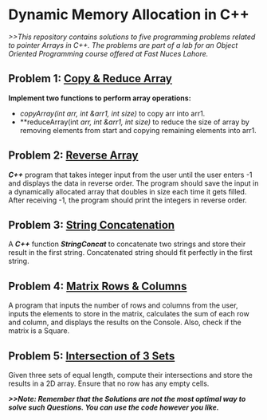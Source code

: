 # Dynamic Memory Allocation in C++

_>>This repository contains solutions to five programming problems related to pointer Arrays in C++. The problems are part of a lab for an Object Oriented Programming course offered at Fast Nuces Lahore._

## Problem 1: [Copy & Reduce Array](https://github.com/HasanYahya101/OOP-Lab-2-Fast-Nuces-2023/blob/main/l227971_q1_Lab2.cpp)

**Implement two functions to perform array operations:**

- **copyArray(int* arr, int *&arr1, int size)** to copy arr into arr1.
- **reduceArray(int *arr, int *&arr1, int size)** to reduce the size of array by removing elements from start and copying remaining elements into arr1.

## Problem 2: [Reverse Array](https://github.com/HasanYahya101/OOP-Lab-2-Fast-Nuces-2023/blob/main/l227971_q2_lab2.cpp)

_**C++**_ program that takes integer input from the user until the user enters -1 and displays the data in reverse order. 
The program should save the input in a dynamically allocated array that doubles in size each time it gets filled. 
After receiving -1, the program should print the integers in reverse order.

## Problem 3: [String Concatenation](https://github.com/HasanYahya101/OOP-Lab-2-Fast-Nuces-2023/blob/main/l227971_q3_lab2.cpp)

A _**C++**_ function **_StringConcat_** to concatenate two strings and store their result in the first string. 
Concatenated string should fit perfectly in the first string.

## Problem 4: [Matrix Rows & Columns](https://github.com/HasanYahya101/OOP-Lab-2-Fast-Nuces-2023/blob/main/l227971_q4_lab2.cpp)

A program that inputs the number of rows and columns from the user, inputs the elements to store in the matrix, calculates the sum of each row and column, and displays the results on the Console.
Also, check if the matrix is a Square.

## Problem 5: [Intersection of 3 Sets](https://github.com/HasanYahya101/OOP-Lab-2-Fast-Nuces-2023/blob/main/l227971_q5_lab2.cpp)

Given three sets of equal length, compute their intersections and store the results in a 2D array. 
Ensure that no row has any empty cells.  


_**>>Note: Remember that the Solutions are not the most optimal way to solve such Questions. You can use the code however you like.**_

